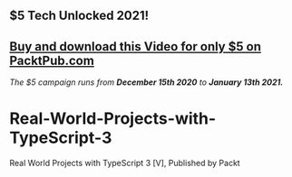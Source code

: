 ## $5 Tech Unlocked 2021!
[Buy and download this Video for only $5 on PacktPub.com](https://www.packtpub.com/product/real-world-projects-with-typescript-3-video/9781789619423)
-----
*The $5 campaign         runs from __December 15th 2020__ to __January 13th 2021.__*

# Real-World-Projects-with-TypeScript-3
Real World Projects with TypeScript 3 [V], Published by Packt
